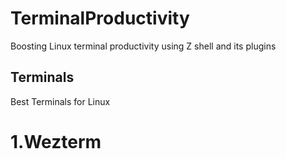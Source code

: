 # TerminalProductivity
Boosting Linux terminal productivity using Z shell and its plugins


## Terminals

Best Terminals for Linux

# 1.Wezterm




